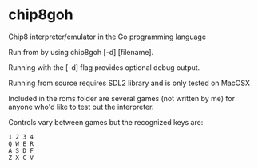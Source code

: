 # chip8goh
Chip8 interpreter/emulator in the Go programming language

Run from by using chip8goh [-d] [filename].

Running with the [-d] flag provides optional debug output.

Running from source requires SDL2 library and is only tested on MacOSX

Included in the roms folder are several games (not written by me) for anyone who'd like to test out the interpreter. 

Controls vary between games but the recognized keys are: 
```
1 2 3 4 
Q W E R
A S D F
Z X C V
```
